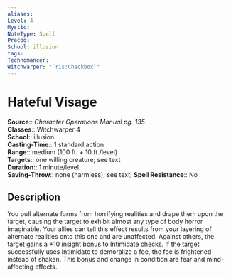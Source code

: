 ```yaml
---
aliases: 
Level: 4
Mystic: 
NoteType: Spell
Precog: 
School: illusion 
tags: 
Technomancer: 
Witchwarper: "`ris:Checkbox`"
---
```


# Hateful Visage

**Source**:: _Character Operations Manual pg. 135_  
**Classes**:: Witchwarper 4  
**School**:: illusion  
**Casting-Time**:: 1 standard action  
**Range**:: medium (100 ft. + 10 ft./level)  
**Targets**:: one willing creature; see text  
**Duration**:: 1 minute/level  
**Saving-Throw**:: none (harmless); see text;
**Spell Resistance**:: No

## Description

You pull alternate forms from horrifying realities and drape them upon the target, causing the target to exhibit almost any type of body horror imaginable. Your allies can tell this effect results from your layering of alternate realities onto this one and are unaffected. Against others, the target gains a +10 insight bonus to Intimidate checks. If the target successfully uses Intimidate to demoralize a foe, the foe is frightened instead of shaken. This bonus and change in condition are fear and mind-affecting effects.

